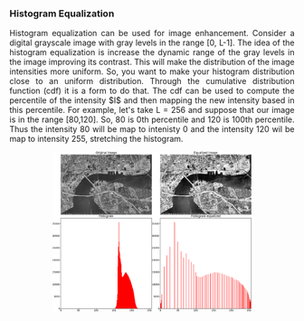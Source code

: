 ### Histogram Equalization

<p align="justify"> Histogram equalization can be used for image enhancement. Consider a digital grayscale image with gray levels in the range [0, L-1]. The idea of the histogram equalization is increase the dynamic range of the gray levels in the image improving its contrast. This will make the distribution of the image intensities more uniform. So, you want to make your histogram distribution close to an uniform distribution. Through the cumulative distribution function (cdf) it is a form to do that. The cdf can be used to compute the percentile of the intensity $I$ and then mapping the new intensity based in this percentile.  For example, let's take L = 256 and suppose that our image is in the range [80,120]. So, 80 is 0th percentile and 120 is 100th percentile. Thus the intensity 80 will be map to intenisty 0 and the intensity 120 wil be map to intensity 255, stretching the histogram. 

<p align="center">
<img src="https://github.com/wallaceloos/Image_Processing/blob/master/image_enhancement/images/resulthist.png" width="70%" height="70%">
</p>
